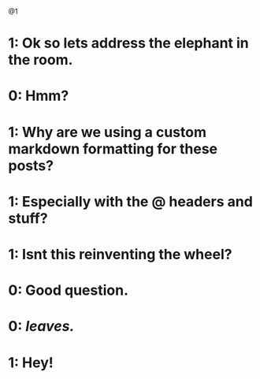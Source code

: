 @1

# 1: Ok so lets address the elephant in the room.
# 0: Hmm?
# 1: Why are we using a custom markdown formatting for these posts?
# 1: Especially with the @ headers and stuff?
# 1: Isnt this reinventing the wheel?
# 0: Good question.
# 0: *leaves.*
# 1: Hey!
